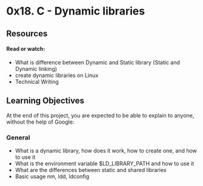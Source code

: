 # 0x18. C - Dynamic libraries

## Resources
#### Read or watch:

- What is difference between Dynamic and Static library (Static and Dynamic linking)
- create dynamic libraries on Linux
- Technical Writing

## Learning Objectives
At the end of this project, you are expected to be able to explain to anyone, without the help of Google:

### General
- What is a dynamic library, how does it work, how to create one, and how to use it
- What is the environment variable $LD_LIBRARY_PATH and how to use it
- What are the differences between static and shared libraries
- Basic usage nm, ldd, ldconfig